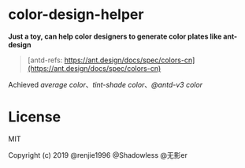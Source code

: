 # color-design-helper

**Just a toy, can help color designers to generate color plates like ant-design**

> [antd-refs: https://ant.design/docs/spec/colors-cn](https://ant.design/docs/spec/colors-cn)

Achieved *average color*、*tint-shade color*、*@antd-v3 color*


# License

MIT

Copyright (c) 2019 @renjie1996 @Shadowless @无影er